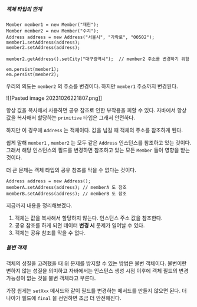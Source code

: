 
##### 객체 타입의 한계



```
Member member1 = new Member("재헌");  
Member member2 = new Member("수지");  
Address address = new Address("서울시", "가락로", "00502");  
member1.setAddress(address);  
member2.setAddress(address);  
  
member2.getAddress().setCity("대구광역시");  // member2 주소를 변경하기 위함
  
em.persist(member1);  
em.persist(member2);
```


우리의 의도는 `member2` 의 주소를 변경이다. 하지만 `member1` 주소까지 변경된다.


![[Pasted image 20231026221807.png]]

항상 값을 복사해서 사용하면 공유 참조로 인한 부작용을 피할 수 있다.  자바에서 항상 값을 복사해서 할당하는  `primitive`  타입은 그래서 안전하다.

하지만 이 경우에 `Address` 는 객체이다. 값을 넘길 때 객체의 주소를 참조하게 된다.

쉽게 말해 `member1` , `member2` 는 모두 같은 `Address` 인스턴스를 참조하고 있는 것이다. 그래서 해당 인스턴스의 필드를 변경하면 참조하고 있는 모든 `Member` 들이 영향을 받는 것이다.

더 큰 문제는 객체 타입의 공유 참조를 막을 수 없다는 것이다. 

```
Address address = new Address();
memberA.setAddress(address); // memberA 도 참조
memberB.setAddress(address); // memberB 도 참조
```

지금까지 내용을 정리해보겠다.

1. 객체는 값을 복사해서 할당하지 않는다.  인스턴스 주소 값을 참조한다.
2. 공유 참조를 하게 되면 데이터 **변경 시** 문제가 일어날 수 있다.
3. 객체는 공유 참조를 막을 수 없다.


##### 불변 객체

객체의 성질을 고려했을 때 위 문제를 방지할 수 있는 방법은 불변 객체이다. 불변이란 변하지 않는 성질을 의미하고 자바에서는 인스턴스 생성 시점 이후에 객체 필드의 변경 가능성이 없는 것을 불변 객체라고 부른다.

가장 쉽게는 `setXxx` 메서드와 같이 필드를 변경하는 메서드를 만들지 않으면 된다. 더 나아가 필드에 `final` 을 선언하면 조금 더 안전해진다.

